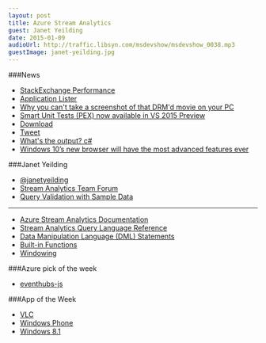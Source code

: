 ```yaml
---
layout: post
title: Azure Stream Analytics
guest: Janet Yeilding
date: 2015-01-09
audioUrl: http://traffic.libsyn.com/msdevshow/msdevshow_0038.mp3
guestImage: janet-yeilding.jpg
---
```


###News

 - [StackExchange Performance](http://stackexchange.com/performance)
 - [Application Lister](https://github.com/caschw/ApplicationLister)
 - [Why you can't take a screenshot of that DRM'd movie on your PC](http://www.alexrad.me/discourse/why-rosyna-cant-take-a-movie-screenshot.html)
 - [Smart Unit Tests (PEX) now available in VS 2015 Preview](http://blogs.msdn.com/b/visualstudioalm/archive/2014/11/19/introducing-smart-unit-tests.aspx)
  - [Download](http://www.visualstudio.com/en-us/downloads/visual-studio-2015-downloads-vs)
  - [Tweet](https://twitter.com/msdev/status/550728162397933568)
 - [What's the output? c\#](http://www.volatileread.com/wiki/Index?id=1073)
 - [Windows 10’s new browser will have the most advanced features ever](http://www.theverge.com/2015/1/8/7516489/windows-10-new-browser-spartan-features)

###Janet Yeilding

 - [@janetyeilding](https://twitter.com/janetyeilding)
 - [Stream Analytics Team Forum](http://blogs.msdn.com/b/streamanalytics/)
 - [Query Validation with Sample Data](http://blogs.msdn.com/b/streamanalytics/archive/2014/11/12/update-to-stream-analytics.aspx)

------------

 - [Azure Stream Analytics Documentation](http://azure.microsoft.com/en-us/documentation/services/stream-analytics/)
 - [Stream Analytics Query Language Reference](http://msdn.microsoft.com/en-us/library/azure/dn834998.aspx)
  - [Data Manipulation Language (DML) Statements](http://msdn.microsoft.com/en-us/library/azure/dn835006.aspx)
  - [Built-in Functions](http://msdn.microsoft.com/en-us/library/azure/dn835030.aspx)
 - [Windowing](http://msdn.microsoft.com/en-us/library/azure/dn835019.aspx)

###Azure pick of the week

-   [eventhubs-js](https://github.com/ytechie/eventhubs-js)

###App of the Week

 - [VLC](http://www.videolan.org/vlc/)
  - [Windows Phone](http://www.windowsphone.com/s?appid=44fa83f7-a98d-4647-b9d4-c35ed729d0c9)
  - [Windows 8.1](http://apps.microsoft.com/windows/en-us/app/vlc-for-windows-8/c527ff2d-b5d0-45b6-bfc3-92fb7357ef72)
